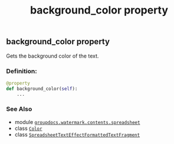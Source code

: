 ﻿---
title: background_color property
second_title: GroupDocs.Watermark for Python via .NET API References
description: 
type: docs
url: /python-net/groupdocs.watermark.contents.spreadsheet/spreadsheettexteffectformattedtextfragment/background_color/
is_root: false
weight: 30
---

## background_color property


Gets the background color of the text.
### Definition:
```python
@property
def background_color(self):
    ...
```

### See Also
* module [`groupdocs.watermark.contents.spreadsheet`](../../)
* class [`Color`](/watermark/python-net/groupdocs.watermark.watermarks/color)
* class [`SpreadsheetTextEffectFormattedTextFragment`](/watermark/python-net/groupdocs.watermark.contents.spreadsheet/spreadsheettexteffectformattedtextfragment)
